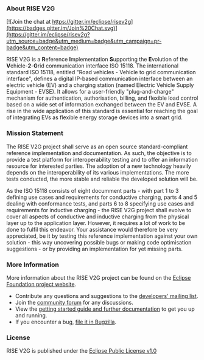 ### About RISE V2G

[![Join the chat at https://gitter.im/eclipse/risev2g](https://badges.gitter.im/Join%20Chat.svg)](https://gitter.im/eclipse/risev2g?utm_source=badge&utm_medium=badge&utm_campaign=pr-badge&utm_content=badge)

RISE V2G is a **R**eference **I**mplementation **S**upporting the **E**volution of the **V**ehicle-**2**-**G**rid communication interface ISO 15118.
The international standard ISO 15118, entitled "Road vehicles - Vehicle to grid communication interface", defines a digital IP-based communication interface between an electric vehicle (EV) and a charging station (named Electric Vehicle Supply Equipment - EVSE). It allows for a user-friendly "plug-and-charge" mechanism for authentication, authorisation, billing, and flexible load control based on a wide set of information exchanged between the EV and EVSE.
A rise in the wide application of this standard is essential for reaching the goal of integrating EVs as flexible energy storage devices into a smart grid.


### Mission Statement
The RISE V2G project shall serve as an open source standard-compliant reference implementation and documentation. As such, the objective is to provide a test platform for interoperability testing and to offer an information resource for interested parties. The adoption of a new technology heavily depends on the interoperability of its various implementations. The more tests conducted, the more stable and reliable the developed solution will be.

As the ISO 15118 consists of eight documment parts - with part 1 to 3 defining use cases and requirements for conductive charging, parts 4 and 5 dealing with conformance tests, and parts 6 to 8 specifying use cases and requirements for inductive charging - the RISE V2G project shall evolve to cover all aspects of conductive and inductive charging from the physical layer up to the application layer. However, it requires a lot of work to be done to fulfil this endeavor.
Your assistance would therefore be very appreciated, be it by testing this reference implementation against your own solution - this way uncovering possible bugs or making code optimisation suggestions - or by providing an implementation for yet missing parts.

### More Information
More information about the RISE V2G project can be found on the [Eclipse Foundation project website](http://www.eclipse.org/risev2g). 

- Contribute any questions and suggestions to the [developers' mailing list](https://dev.eclipse.org/mailman/listinfo/risev2g-dev).
- Join the [community forum](http://www.eclipse.org/forums/index.php?t=thread&frm_id=310) for any discussions.
- View the [getting started guide and further documentation](https://wiki.eclipse.org/RISE_V2G) to get you up and running.
- If you encounter a bug, [file it in Bugzilla](https://bugs.eclipse.org/bugs/enter_bug.cgi?product=Risev2g).

### License
RISE V2G is published under the [Eclipse Public License v1.0](http://projects.eclipse.org/content/eclipse-public-license-1.0)
